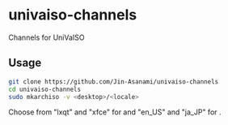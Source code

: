 # univaiso-channels
Channels for UniVaISO

## Usage
```bash
git clone https://github.com/Jin-Asanami/univaiso-channels
cd univaiso-channels
sudo mkarchiso -v <desktop>/<locale>
```

Choose from "lxqt" and "xfce" for <desktop> and "en_US" and "ja_JP" for <locale>.
